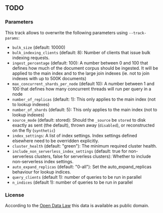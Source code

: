 ## TODO

### Parameters

This track allows to overwrite the following parameters using `--track-params`:

* `bulk_size` (default: 10000)
* `bulk_indexing_clients` (default: 8): Number of clients that issue bulk indexing requests.
* `ingest_percentage` (default: 100): A number between 0 and 100 that defines how much of the document corpus should be ingested. It will be applied to the main index and to the large join indexes (ie. not to join indexes with up to 500K documents)
* `max_concurrent_shards_per_node` (default 10): A number between 1 and 100 that defines how many concurrent threads will run per query in a node
* `number_of_replicas` (default: 1): This only applies to the main index (not to lookup indexes)
* `number_of_shards` (default: 5): This only applies to the main index (not to lookup indexes)
* `source_mode` (default: stored): Should the `_source` be `stored` to disk exactly as sent (the default), thrown away (`disabled`), or reconstructed on the fly (`synthetic`)
* `index_settings`: A list of index settings. Index settings defined elsewhere need to be overridden explicitly.
* `cluster_health` (default: "green"): The minimum required cluster health.
* `include_non_serverless_index_settings` (default: true for non-serverless clusters, false for serverless clusters): Whether to include non-serverless index settings.
* `auto_expand_replicas` (default: "0-all"): Set the auto_expand_replicas behaviour for lookup indices.
* `query_clients` (default 1): number of queries to be run in parallel
* `n_indices` (default 1): number of queries to be run in parallel


### License

According to the [Open Data Law](https://opendata.cityofnewyork.us/open-data-law/) this data is available as public domain.

